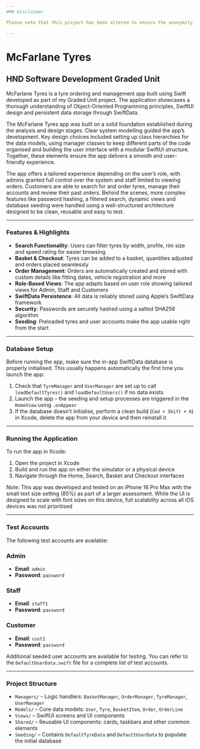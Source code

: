 ```yaml
---
### Disclaimer

Please note that this project has been altered to ensure the anonymity of sensitive information. Any specific details such as names, locations and other identifiable data have been modified to preserve privacy and confidentiality. The modifications do not affect the core functionality or purpose of the application.

---
```


# McFarlane Tyres  
## HND Software Development Graded Unit

McFarlane Tyres is a tyre ordering and management app built using Swift developed as part of my Graded Unit project. The application showcases a thorough understanding of Object-Oriented Programming principles, SwiftUI design and persistent data storage through SwiftData.

The McFarlane Tyres app was built on a solid foundation established during the analysis and design stages. Clear system modelling guided the app’s development. Key design choices included setting up class hierarchies for the data models, using manager classes to keep different parts of the code organised and building the user interface with a modular SwiftUI structure. Together, these elements ensure the app delivers a smooth and user-friendly experience.

The app offers a tailored experience depending on the user’s role, with admins granted full control over the system and staff limited to viewing orders. Customers are able to search for and order tyres, manage their accounts and review their past orders. Behind the scenes, more complex features like password hashing, a filtered search, dynamic views and database seeding were handled using a well-structured architecture designed to be clean, reusable and easy to test.

---

### Features & Highlights

- **Search Functionality**: Users can filter tyres by width, profile, rim size and speed rating for easier browsing  
- **Basket & Checkout**: Tyres can be added to a basket, quantities adjusted and orders placed seamlessly  
- **Order Management**: Orders are automatically created and stored with custom details like fitting dates, vehicle registration and more  
- **Role-Based Views**: The app adapts based on user role showing tailored views for Admin, Staff and Customers  
- **SwiftData Persistence**: All data is reliably stored using Apple’s SwiftData framework  
- **Security**: Passwords are securely hashed using a salted SHA256 algorithm  
- **Seeding**: Preloaded tyres and user accounts make the app usable right from the start  

---

### Database Setup

Before running the app, make sure the in-app SwiftData database is properly initialised. This usually happens automatically the first time you launch the app:

1. Check that `TyreManager` and `UserManager` are set up to call `loadDefaultTyres()` and `loadDefaultUsers()` if no data exists  
2. Launch the app – the seeding and setup processes are triggered in the `HomeView` using `.onAppear`  
3. If the database doesn't initialise, perform a clean build (`Cmd + Shift + K`) in Xcode, delete the app from your device and then reinstall it
    
---

### Running the Application

To run the app in Xcode:

1. Open the project in Xcode  
2. Build and run the app on either the simulator or a physical device  
3. Navigate through the Home, Search, Basket and Checkout interfaces

Note: This app was developed and tested on an iPhone 16 Pro Max with the small text size setting (85%) as part of a larger assessment. While the UI is designed to scale with font sizes on this device, full scalability across all iOS devices was not prioritised

---

### Test Accounts

The following test accounts are available:

### Admin  
- **Email**: `admin`  
- **Password**: `password`  

### Staff  
- **Email**: `staff1`  
- **Password**: `password`  

### Customer  
- **Email**: `cust1`  
- **Password**: `password`  

Additional seeded user accounts are available for testing. You can refer to the `DefaultUserData.swift` file for a complete list of test accounts.

---

### Project Structure

- `Managers/` – Logic handlers: `BasketManager`, `OrderManager`, `TyreManager`, `UserManager`  
- `Models/` – Core data models: `User`, `Tyre`, `BasketItem`, `Order`, `OrderLine`  
- `Views/` – SwiftUI screens and UI components  
- `Shared/` – Reusable UI components: cards, taskbars and other common elements  
- `Seeding/` – Contains `DefaultTyreData` and `DefaultUserData` to populate the initial database
